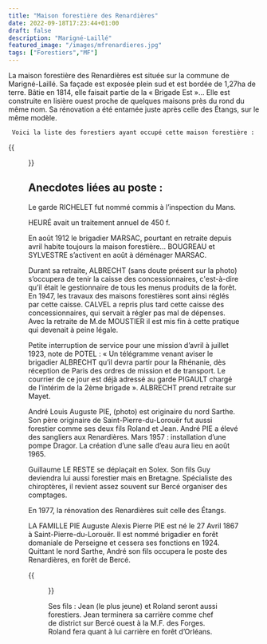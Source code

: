 ```yaml
---
title: "Maison forestière des Renardières"
date: 2022-09-18T17:23:44+01:00
draft: false
description: "Marigné-Laillé"
featured_image: "/images/mfrenardieres.jpg"
tags: ["Forestiers","MF"]
---
```


La maison forestière des Renardières est située sur la commune de Marigné-Laillé.
Sa façade est exposée plein sud et est bordée de 1,27ha de terre.
Bâtie en 1814, elle faisait partie de la « Brigade Est »… 
Elle est construite en lisière ouest proche de quelques maisons près du rond du même nom.
Sa rénovation a été entamée juste après celle des Étangs, sur le même modèle.

     Voici la liste des forestiers ayant occupé cette maison forestière : 

{{<figure src="/images/articles/renardieres.jpg" title="Forestiers des Renardières">}}

 ## Anecdotes liées au poste :

Le garde RICHELET fut nommé commis à l’inspection du Mans. 
  
HEURÉ avait un traitement annuel de 450 f.
  
En août 1912 le brigadier MARSAC, pourtant en retraite depuis avril habite toujours la maison forestière...
  BOUGREAU et SYLVESTRE s’activent en août à déménager MARSAC. 
  
  Durant sa retraite, ALBRECHT (sans doute présent sur la photo)
  s’occupera de tenir la caisse des concessionnaires, 
  c'est-à-dire qu’il était le gestionnaire de tous les menus produits de la forêt. 
  En 1947, les travaux des maisons forestières sont ainsi réglés par cette caisse.
  CALVEL a repris plus tard cette caisse des concessionnaires, 
  qui servait à régler pas mal de dépenses.
  Avec la retraite de M.de MOUSTIER il est mis fin à cette pratique 
  qui devenait à peine légale.
  
Petite interruption de service pour une mission d’avril à juillet 1923, note de POTEL : 
« Un télégramme venant aviser le brigadier ALBRECHT qu’il devra partir pour la Rhénanie,
dès réception de Paris des ordres de mission et de transport. Le courrier de ce jour est déjà adressé au garde PIGAULT chargé de l’intérim de la 2ème brigade ».
ALBRECHT prend retraite sur Mayet. 
  
André Louis Auguste PIE, (photo) est originaire du nord Sarthe. 
Son père originaire de Saint-Pierre-du-Lorouër fut aussi forestier 
comme ses deux fils Roland et Jean. André PIE a élevé des sangliers 
aux Renardières. Mars 1957 : installation d’une pompe Dragor.
La création d’une salle d’eau aura lieu en août 1965. 
  
Guillaume LE RESTE se déplaçait en Solex. Son fils Guy deviendra lui aussi forestier mais en Bretagne.
Spécialiste des chiroptères, il revient assez souvent sur Bercé organiser des comptages.
  
En 1977, la rénovation des Renardières suit celle des Étangs. 

LA FAMILLE PIE 
Auguste Alexis Pierre PIE est né le 27 Avril 1867 à Saint-Pierre-du-Lorouër.
Il est nommé brigadier en forêt domaniale de Perseigne et cessera ses fonctions en 1924.
Quittant le nord Sarthe, André son fils occupera le poste des Renardières, en forêt de Bercé.
  
{{<figure src="/images/articles/famille-pie.jpg" title="Famille Pie – 3 forestiers sur cette photo ">}}
  
Ses fils : Jean (le plus jeune) et Roland seront aussi forestiers. 
Jean terminera sa carrière comme chef de district sur Bercé ouest à la M.F. des Forges.
Roland fera quant à lui carrière en forêt d’Orléans. 
